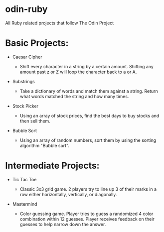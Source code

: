# odin-ruby

All Ruby related projects that follow The Odin Project

# Basic Projects:

- Caesar Cipher

  - Shift every character in a string by a certain amount. Shifting any amount past z or Z will loop the character back to a or A.

- Substrings

  - Take a dictionary of words and match them against a string. Return what words matched the string and how many times.

- Stock Picker

  - Using an array of stock prices, find the best days to buy stocks and then sell them.

- Bubble Sort

  - Using an array of random numbers, sort them by using the sorting algorithm "Bubble sort".

# Intermediate Projects:

- Tic Tac Toe

  - Classic 3x3 grid game. 2 players try to line up 3 of their marks in a row either horizontally, vertically, or diagonally.

- Mastermind

  - Color guessing game. Player tries to guess a randomized 4 color combination within 12 guesses. Player receives feedback on their guesses to help narrow down the answer.
